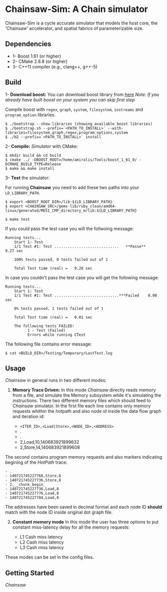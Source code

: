 # Chainsaw-Sim:   A Chain simulator
Chainsaw-Sim is a cycle accurate simulator that models the host core, the 'Chainsaw' accelerator, and spatial fabrics of parameterizable size.

## Dependencies
* 1- Boost 1.61 (or higher)
* 2- CMake 2.8.8 (or higher)
* 3- C++11 compiler (e.g., clang++, g++-5)


## Build
1- **Download boost:** You can download boost library from [here](http://www.boost.org/users/history/version_1_61_0.html)
_Note: If you already have built boost on your system you can skip first step_

Compile boost with `regex`, `graph`, `system`, `filesystem`, `iostreams` and `program_option` libraries.

    $ ./bootstrap --show-libraries (showing available boost libraries)
    $ ./bootstrap.sh --prefix=`<PATH_TO_INSTALL>` --with-libraries=filesystem,graph,regex,program_options,system
    $ ./b2 --prefix=`<PATH_TO_INSTALL>` install

2- **Compile:** _Simulator_ with CMake:

    $ mkdir build && cd build
    $ cmake ../ -DBOOST_ROOT=/home/amiralis/Tools/boost_1_61_0/ -DCMAKE_BUILD_TYPE=Release
    $ make && make install

3- **Test** the simulator:

For running __Chainsaw__ you need to add these two paths into your `LD_LIBRARY_PATH`. 

    $ export <BOOST_ROOT_DIR>/lib:${LD_LIBRARY_PATH}
    $ export <CHAINSAW_SRC>/gems-lib/ruby_clean/amd64-linux/generated/MESI_CMP_directory_m/lib:${LD_LIBRARY_PATH}

    $ make test

If you could pass the test case you will the follwoing message:

    Running tests...
        Start 1: Test
        1/1 Test #1: Test .............................   **Passe**    9.27 sec

        100% tests passed, 0 tests failed out of 1

        Total Test time (real) =   9.28 sec

In case you couldn't pass the test case you will get the following message:

    Running tests...
        Start 1: Test
        1/1 Test #1: Test .............................***Failed    0.00 sec

        0% tests passed, 1 tests failed out of 1

        Total Test time (real) =   0.01 sec

        The following tests FAILED:
              1 - Test (Failed)
              Errors while running CTest

The following file contains error message:

    $ cat <BUILD_DIR>/Testing/Temporary/LastTest.log

## Usage
_Chainsaw_ in general runs in two different modes:
 1. **Memory Trace Driven:** In this mode _Chainsaw_ directly reads memory from a file, and simulate the Memory subsystem while it's simulating the instructions.
 There two different memory files which should feed to _Chainsaw_ simulator.
 In the first file each line contains only memory requests whithin the hotpath and also node id inside the data flow graph and iteration id:

    - `<ITER_ID>,<Load|Store>,<NODE_ID>,<ADDRESS>`
    - .
    - .
    - 2,Load,10,140683921899632
    - 2,Store,14,140683921899608

The second contains program memory requests and also markers indicating begining of the _HotPath_ trace:
    
    - .
    - 140721745227768,Store,8
    - 140721745227736,Store,8
    - 2,__chunk_begin_
    - 140721745227736,Load,8
    - 140721745227776,Load,8
    - 140721745227784,Load,8

The addresses have been saved in decimal format and each node ID **should** match with the node ID inside original dot graph file.

2. **Constant memory mode** In this mode the user has three options to put constant miss-latency delay for all the memory requests:

    - L1 Cash miss latency
    - L2 Cash miss latency
    - L3 Cash miss latency

These modes can be set in the config files.

## Getting Started

_Chainsaw_ 
